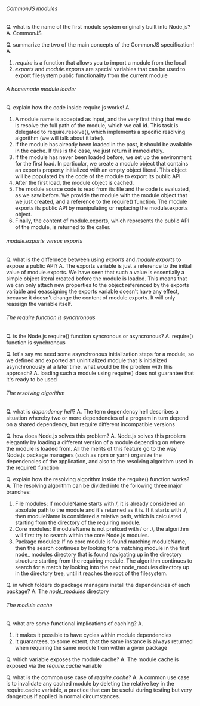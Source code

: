 ###### CommonJS modules

Q. what is the name of the first module system originally built into Node.js?
A. CommonJS

Q. summarize the two of the main concepts of the CommonJS specification!
A. 
1. _require_ is a function that allows you to import a module from the local
2. _exports_ and _module.exports_ are special variables that can be used to export
filesystem public functionality from the current module

###### A homemade module loader

Q. explain how the code inside require.js works!
A. 
1. A module name is accepted as input, and the very first thing that we do is resolve the full path of the module, which we call id. This task is delegated to require.resolve(), which implements a specific resolving algorithm (we will talk about it later).
2. If the module has already been loaded in the past, it should be available in the cache. If this is the case, we just return it immediately.
3. If the module has never been loaded before, we set up the environment for the first load. In particular, we create a module object that contains an exports property initialized with an empty object literal. This object will be populated by the code of the module to export its public API.
4. After the first load, the module object is cached.
5. The module source code is read from its file and the code is evaluated, as we saw before. We provide the module with the module object that we just created, and a reference to the require() function. The module exports its public API by manipulating or replacing the module.exports object.
6. Finally, the content of module.exports, which represents the public API of the module, is returned to the caller.

###### module.exports versus exports

Q. what is the differnece between using _exports_ and _module.exports_ to expose a
public API?
A. The exports variable is just a reference to the initial value of module.exports. We have seen that such a value is essentially a simple object literal created before the module is loaded. This means that we can only attach new properties to the object referenced by
the exports variable and eeassigning the exports variable doesn't have any effect, because it doesn't change the content of module.exports. It will only reassign the variable itself.

###### The require function is synchronous

Q. is the Node.js require() function syncronous or asyncronous?
A. require() function is synchronous

Q. let's say we need some asynchronous initialization steps for a module, so we defined and exported an uninitialized module that is initialized asynchronously at a later time. what would be the problem with this approach?
A. loading such a module using require() does not guarantee that it's ready to be used

###### The resolving algorithm

Q. what is _dependency hell_?
A. The term dependency hell describes a situation whereby two or more dependencies of a program in turn depend on a shared dependency, but require different incompatible versions

Q. how does Node.js solves this problem?
A. Node.js solves this problem elegantly by loading a different version of a module depending on where the module is loaded from. All the merits of this feature go to the way Node.js package managers (such as npm or yarn) organize the dependencies of the application, and also to the resolving algorithm used in the require() function

Q. explain how the resolving algorithm inside the require() function works?
A. The resolving algorithm can be divided into the following three major branches:
1. File modules: If moduleName starts with /, it is already considered an absolute path to the module and it's returned as it is. If it starts with ./, then moduleName is considered a relative path, which is calculated starting from the directory of the requiring module.
2. Core modules: If moduleName is not prefixed with / or ./, the algorithm will first try to search within the core Node.js modules.
3.  Package modules: If no core module is found matching moduleName, then the search continues by looking for a matching module in the first node_ modules directory that is found navigating up in the directory structure starting from the requiring module. The algorithm continues to search for a match by looking into the next node_modules directory up in the directory tree, until it reaches the root of the filesystem.

Q. in which folders do package managers install the dependencies of each package?
A. The _node\_modules_ directory

###### The module cache

Q. what are some functional implications of caching?
A. 
1. It makes it possible to have cycles within module dependencies
2. It guarantees, to some extent, that the same instance is always returned when requiring the same module from within a given package

Q. which variable exposes the module cache?
A. The module cache is exposed via the _require.cache_ variable

Q. what is the common use case of _require.cache_?
A. A common use case is to invalidate any cached module by deleting the relative key in the require.cache variable, a practice that can be useful during testing but very dangerous if applied in normal circumstances.